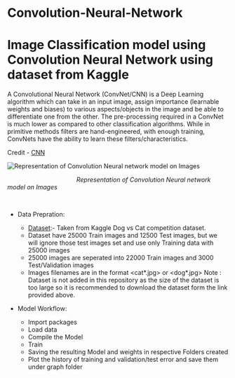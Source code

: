 Convolution-Neural-Network
==========================

# Image Classification model using Convolution Neural Network using dataset from Kaggle #

A Convolutional Neural Network (ConvNet/CNN) is a Deep Learning algorithm which can take in an input image, assign importance (learnable weights and biases) to various aspects/objects in the image and be able to differentiate one from the other. The pre-processing required in a ConvNet is much lower as compared to other classification algorithms. While in primitive methods filters are hand-engineered, with enough training, ConvNets have the ability to learn these filters/characteristics.

Credit - [CNN](https://towardsdatascience.com/a-comprehensive-guide-to-convolutional-neural-networks-the-eli5-way-3bd2b1164a53) <br>

![Representation of Convolution Neural network model on Images ](https://miro.medium.com/max/4800/1*vkQ0hXDaQv57sALXAJquxA.jpeg)

                                         *Representation of Convolution Neural network model on Images*

<br>

- Data Prepration:
  - [Dataset](https://www.kaggle.com/c/dogs-vs-cats/data?select=test1.zip):- Taken from Kaggle Dog vs Cat competition dataset.
  - Dataset have 25000 Train images and 12500 Test images, but we will ignore those test images set and use only Training data with 25000 images
  - 25000 images are seperated into 22000 Train images and 3000 Test/Validation images
  - Images filenames are in the format <cat*.jpg> or <dog*.jpg>
 Note : Dataset is not added in this repository as the size of the dataset is too large so it is recommended to download the dataset form the link provided above.
 
- Model Workflow:
  - Import packages
  - Load data
  - Compile the Model
  - Train
  - Saving the resulting Model and weights in respective Folders created
  - Plot the history of training and validation/test error and save them under graph folder
